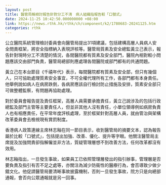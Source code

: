 ```yaml
---
layout: post
title: 醫管局稱檢討報告針對分工不清　病人組織指報告較「口號式」
date: 2024-11-25 10:42:50.000000000 +08:00
link: https://news.rthk.hk/rthk/ch/component/k2/1780683-20241125.htm
categories: rthk
---
```


公立醫院系統管理檢討委員會向醫管局提出31項建議，包括建構高層人員病人安全問責框架，將安全指標納入表現評核等。醫管局質素及安全總監黃立己表示，報告針對現時分工不清楚的情況，各間醫院都有質素及安全部門，醫院內相對較小問題應該交由部門負責，醫管局總部則應處理各間醫院或部門都有的共通問題。

黃立己在本台節目《千禧年代》表示，每間醫院都有質素及安全部，但只有幾個人，只可協助處理質素安全事宜，不可全權代理所有工作，各部門都有本身責任。他舉例說如病人在病房跌倒，各病房應該自行檢討防止措施及安排，質素安全部只可做整體監察，有問題再協助處理。

對於委員會報告提及責任框架，高層人員需要承擔責任，黃立己說涉及的包括行政總監及部門主管等主要責任人，但並非其他人沒有責任，小單位領導例如病房負責人也有相應責任，在平常年度評核處理，至於框架針對高層人員，就由管治與架構改革委員會去檢視現有賞罰制度。

香港病人政策連線主席林志釉在同一節目表示，收到醫管局的摘要文本，認為報告屬於比較「口號式」，包括提出加強、改善、優化、提升等字眼。他關注醫管局主席提及加強問責卻指解僱並非方法，質疑管理層想不到改善方法，任何改革都沒有效用。

林志釉指出，一旦發生事故，如果員工已依照管理層發出的指引辦事，管理層是否要負責及指引有否不足之處等，亦關注為減少防衞性的醫療行為，會否導致少做少錯文化。他促請醫管局要清晰事故披露機制，否則一旦發生事故，院方只是向總部通報，會否向公眾通報就是另一回事。
